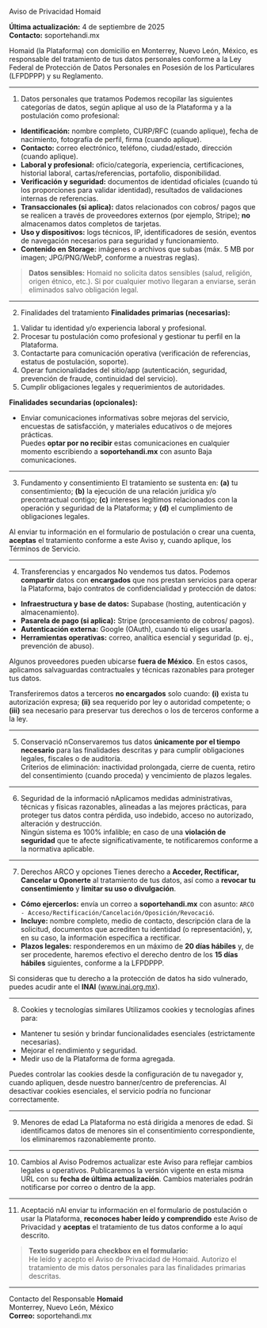 Aviso de Privacidad Homaid

**Última actualización:** 4 de septiembre de 2025  
**Contacto:** soportehandi.mx

Homaid (la Plataforma) con domicilio en Monterrey, Nuevo León, México, es responsable del tratamiento de tus datos personales conforme a la Ley Federal de Protección de Datos Personales en Posesión de los Particulares (LFPDPPP) y su Reglamento.

---

1.  Datos personales que tratamos
    Podemos recopilar las siguientes categorías de datos, según aplique al uso de la Plataforma y a la postulación como profesional:

- **Identificación:** nombre completo, CURP/RFC (cuando aplique), fecha de nacimiento, fotografía de perfil, firma (cuando aplique).
- **Contacto:** correo electrónico, teléfono, ciudad/estado, dirección (cuando aplique).
- **Laboral y profesional:** oficio/categoría, experiencia, certificaciones, historial laboral, cartas/referencias, portafolio, disponibilidad.
- **Verificación y seguridad:** documentos de identidad oficiales (cuando tú los proporciones para validar identidad), resultados de validaciones internas de referencias.
- **Transaccionales (si aplica):** datos relacionados con cobros/ pagos que se realicen a través de proveedores externos (por ejemplo, Stripe); **no** almacenamos datos completos de tarjetas.
- **Uso y dispositivos:** logs técnicos, IP, identificadores de sesión, eventos de navegación necesarios para seguridad y funcionamiento.
- **Contenido en Storage:** imágenes o archivos que subas (máx. 5 MB por imagen; JPG/PNG/WebP, conforme a nuestras reglas).

> **Datos sensibles:** Homaid no solicita datos sensibles (salud, religión, origen étnico, etc.). Si por cualquier motivo llegaran a enviarse, serán eliminados salvo obligación legal.

---

2.  Finalidades del tratamiento
    **Finalidades primarias (necesarias):**

1) Validar tu identidad y/o experiencia laboral y profesional.
2) Procesar tu postulación como profesional y gestionar tu perfil en la Plataforma.
3) Contactarte para comunicación operativa (verificación de referencias, estatus de postulación, soporte).
4) Operar funcionalidades del sitio/app (autenticación, seguridad, prevención de fraude, continuidad del servicio).
5) Cumplir obligaciones legales y requerimientos de autoridades.

**Finalidades secundarias (opcionales):**

- Enviar comunicaciones informativas sobre mejoras del servicio, encuestas de satisfacción, y materiales educativos o de mejores prácticas.  
  Puedes **optar por no recibir** estas comunicaciones en cualquier momento escribiendo a **soportehandi.mx** con asunto Baja comunicaciones.

---

3.  Fundamento y consentimiento
    El tratamiento se sustenta en: **(a)** tu consentimiento; **(b)** la ejecución de una relación jurídica y/o precontractual contigo; **(c)** intereses legítimos relacionados con la operación y seguridad de la Plataforma; y **(d)** el cumplimiento de obligaciones legales.

Al enviar tu información en el formulario de postulación o crear una cuenta, **aceptas** el tratamiento conforme a este Aviso y, cuando aplique, los Términos de Servicio.

---

4.  Transferencias y encargados
    No vendemos tus datos. Podemos **compartir** datos con **encargados** que nos prestan servicios para operar la Plataforma, bajo contratos de confidencialidad y protección de datos:

- **Infraestructura y base de datos:** Supabase (hosting, autenticación y almacenamiento).
- **Pasarela de pago (si aplica):** Stripe (procesamiento de cobros/ pagos).
- **Autenticación externa:** Google (OAuth), cuando tú eliges usarla.
- **Herramientas operativas:** correo, analítica esencial y seguridad (p. ej., prevención de abuso).

Algunos proveedores pueden ubicarse **fuera de México**. En estos casos, aplicamos salvaguardas contractuales y técnicas razonables para proteger tus datos.

Transferiremos datos a terceros **no encargados** solo cuando: **(i)** exista tu autorización expresa; **(ii)** sea requerido por ley o autoridad competente; o **(iii)** sea necesario para preservar tus derechos o los de terceros conforme a la ley.

---

5.  Conservació
    nConservaremos tus datos **únicamente por el tiempo necesario** para las finalidades descritas y para cumplir obligaciones legales, fiscales o de auditoría.  
    Criterios de eliminación: inactividad prolongada, cierre de cuenta, retiro del consentimiento (cuando proceda) y vencimiento de plazos legales.

---

6.  Seguridad de la informació
    nAplicamos medidas administrativas, técnicas y físicas razonables, alineadas a las mejores prácticas, para proteger tus datos contra pérdida, uso indebido, acceso no autorizado, alteración y destrucción.  
    Ningún sistema es 100% infalible; en caso de una **violación de seguridad** que te afecte significativamente, te notificaremos conforme a la normativa aplicable.

---

7.  Derechos ARCO y opciones
    Tienes derecho a **Acceder, Rectificar, Cancelar u Oponerte** al tratamiento de tus datos, así como a **revocar tu consentimiento** y **limitar su uso o divulgación**.

- **Cómo ejercerlos:** envía un correo a **soportehandi.mx** con asunto: `ARCO - Acceso/Rectificación/Cancelación/Oposición/Revocació`.
- **Incluye:** nombre completo, medio de contacto, descripción clara de la solicitud, documentos que acrediten tu identidad (o representación), y, en su caso, la información específica a rectificar.
- **Plazos legales:** responderemos en un máximo de **20 días hábiles** y, de ser procedente, haremos efectivo el derecho dentro de los **15 días hábiles** siguientes, conforme a la LFPDPPP.

Si consideras que tu derecho a la protección de datos ha sido vulnerado, puedes acudir ante el **INAI** (www.inai.org.mx).

---

8.  Cookies y tecnologías similares
    Utilizamos cookies y tecnologías afines para:

- Mantener tu sesión y brindar funcionalidades esenciales (estrictamente necesarias).
- Mejorar el rendimiento y seguridad.
- Medir uso de la Plataforma de forma agregada.

Puedes controlar las cookies desde la configuración de tu navegador y, cuando apliquen, desde nuestro banner/centro de preferencias. Al desactivar cookies esenciales, el servicio podría no funcionar correctamente.

---

9.  Menores de edad
    La Plataforma no está dirigida a menores de edad. Si identificamos datos de menores sin el consentimiento correspondiente, los eliminaremos razonablemente pronto.

---

10. Cambios al Aviso
    Podremos actualizar este Aviso para reflejar cambios legales u operativos. Publicaremos la versión vigente en esta misma URL con su **fecha de última actualización**. Cambios materiales podrán notificarse por correo o dentro de la app.

---

11. Aceptació
    nAl enviar tu información en el formulario de postulación o usar la Plataforma, **reconoces haber leído y comprendido** este Aviso de Privacidad y **aceptas** el tratamiento de tus datos conforme a lo aquí descrito.

> **Texto sugerido para checkbox en el formulario:**  
> He leído y acepto el Aviso de Privacidad de Homaid. Autorizo el tratamiento de mis datos personales para las finalidades primarias descritas.

---

Contacto del Responsable
**Homaid**  
Monterrey, Nuevo León, México  
**Correo:** soportehandi.mx
